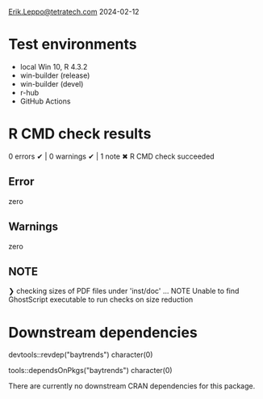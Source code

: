 Erik.Leppo@tetratech.com
2024-02-12

# Test environments
* local Win 10, R 4.3.2
* win-builder (release)
* win-builder (devel)
* r-hub
* GitHub Actions

# R CMD check results

0 errors ✔ | 0 warnings ✔ | 1 note ✖
R CMD check succeeded

## Error
zero

## Warnings
zero

## NOTE
❯ checking sizes of PDF files under 'inst/doc' ... NOTE
  Unable to find GhostScript executable to run checks on size reduction

# Downstream dependencies

devtools::revdep("baytrends")
character(0)

tools::dependsOnPkgs("baytrends")
character(0)

There are currently no downstream CRAN dependencies for this package.
